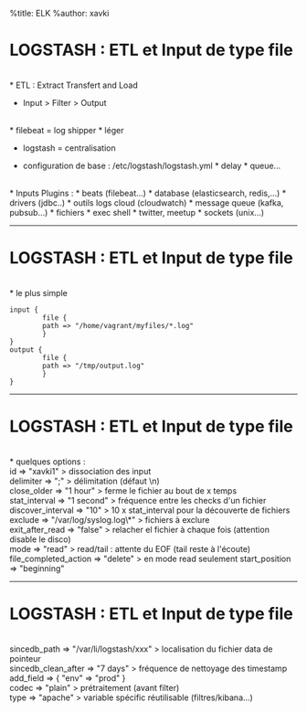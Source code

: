 %title: ELK
%author: xavki


# LOGSTASH : ETL et Input de type file


<br>
* ETL : Extract Transfert and Load

* Input > Filter  > Output

<br>
* filebeat = log shipper
		* léger

* logstash = centralisation

* configuration de base : /etc/logstash/logstash.yml
		* delay
		* queue...


<br>
* Inputs Plugins :
		* beats (filebeat...)
		* database (elasticsearch, redis,...)
		* drivers (jdbc..)
		* outils logs cloud (cloudwatch)
		* message queue (kafka, pubsub...)
		* fichiers
		* exec shell
		* twitter, meetup
		* sockets (unix...)

--------------------------------------------------------------------------


# LOGSTASH : ETL et Input de type file


<br>
* le plus simple


```
input {
        file {
        path => "/home/vagrant/myfiles/*.log"
        }
}
output {
        file {
        path => "/tmp/output.log"
        }
}
```

--------------------------------------------------------------------------


# LOGSTASH : ETL et Input de type file




<br>
* quelques options :

<br>
id => "xavki1"							> dissociation des input

<br>
delimiter => ";"  					> délimitation (défaut \n)

<br>
close_older => "1 hour"			> ferme le fichier au bout de x temps

<br>
stat_interval => "1 second"	> fréquence entre les checks d'un fichier

<br>
discover_interval => "10"		> 10 x stat_interval pour la découverte de fichiers

<br>
exclude => "/var/log/syslog.log\*" > fichiers à exclure

<br>
exit_after_read => "false"	> relacher el fichier à chaque fois (attention disable le disco)

<br>
mode => "read"							> read/tail : attente du EOF (tail reste à l'écoute)

<br>
file_completed_action => "delete"		> en mode read seulement
start_position => "beginning"

--------------------------------------------------------------------------


# LOGSTASH : ETL et Input de type file


<br>
sincedb_path => "/var/li/logstash/xxx"	> localisation du fichier data de pointeur

<br>
sincedb_clean_after => "7 days" 				> fréquence de nettoyage des timestamp

<br>
add_field => { "env" => "prod" }

<br>
codec => "plain"												> prétraitement (avant filter) 

<br>
type => "apache"												> variable spécific réutilisable (filtres/kibana...)
